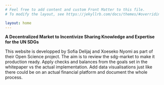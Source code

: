 ```yaml
---
# Feel free to add content and custom Front Matter to this file.
# To modify the layout, see https://jekyllrb.com/docs/themes/#overriding-theme-defaults

layout: home
---
```


**A Decentralized Market to Incentivize Sharing Knowledge and Expertise for the UN SDGs**

This website is developped by Sofia Delijaj and Xoeseko Nyomi as part of their Open Science project.
The aim is to review the sdg-market to make it production ready. Apply checks and balances
from the goals set in the whitepaper vs the actual implementation. Add data visualisations
just like there could be on an actual financial platform and document the whole process.
